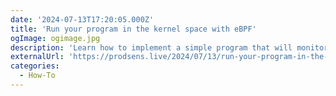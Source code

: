 ```yaml
---
date: '2024-07-13T17:20:05.000Z'
title: 'Run your program in the kernel space with eBPF'
ogImage: ogimage.jpg
description: 'Learn how to implement a simple program that will monitor deleted files in the system and print their filename using eBPF'
externalUrl: 'https://prodsens.live/2024/07/13/run-your-program-in-the-kernel-space-with-ebpf/'
categories:
  - How-To
---
```

